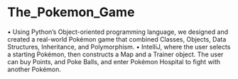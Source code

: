 # The_Pokemon_Game
• Using Python’s Object-oriented programming language, we designed and created a real-world Pokémon game that
  combined Classes, Objects, Data Structures, Inheritance, and Polymorphism.
• IntelliJ, where the user selects a starting Pokémon, then constructs a Map and a Trainer object. The user can buy Points,
  and Poke Balls, and enter Pokémon Hospital to fight with another Pokémon.
